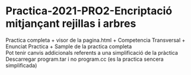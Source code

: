 # Practica-2021-PRO2-Encriptació mitjançant rejillas i arbres  
Practica completa + visor de la pagina.html + Competencia Transversal + Enunciat Practica + Sample de la practica completa  
Pot tenir canvis addicionals referents a una simplificació de la pràctica  
Descarregar program.tar i no program.cc (es la practica sencera simplificada)
